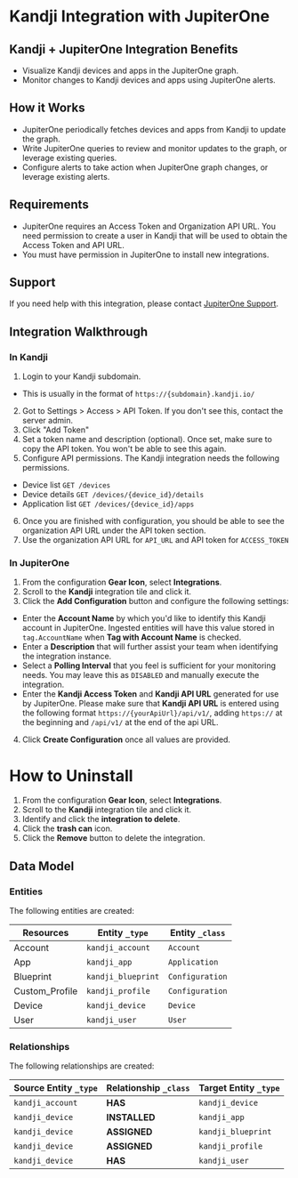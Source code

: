 # Kandji Integration with JupiterOne

## Kandji + JupiterOne Integration Benefits

- Visualize Kandji devices and apps in the JupiterOne graph.
- Monitor changes to Kandji devices and apps using JupiterOne alerts.

## How it Works

- JupiterOne periodically fetches devices and apps from Kandji to update the
  graph.
- Write JupiterOne queries to review and monitor updates to the graph, or
  leverage existing queries.
- Configure alerts to take action when JupiterOne graph changes, or leverage
  existing alerts.

## Requirements

- JupiterOne requires an Access Token and Organization API URL. You need
  permission to create a user in Kandji that will be used to obtain the Access
  Token and API URL.
- You must have permission in JupiterOne to install new integrations.

## Support

If you need help with this integration, please contact
[JupiterOne Support](https://support.jupiterone.io).

## Integration Walkthrough

### In Kandji

1. Login to your Kandji subdomain.

- This is usually in the format of `https://{subdomain}.kandji.io/`

2. Got to Settings > Access > API Token. If you don't see this, contact the
   server admin.
3. Click "Add Token"
4. Set a token name and description (optional). Once set, make sure to copy the
   API token. You won't be able to see this again.
5. Configure API permissions. The Kandji integration needs the following
   permissions.

- Device list `GET /devices`
- Device details `GET /devices/{device_id}/details`
- Application list `GET /devices/{device_id}/apps`

6. Once you are finished with configuration, you should be able to see the
   organization API URL under the API token section.
7. Use the organization API URL for `API_URL` and API token for `ACCESS_TOKEN`

### In JupiterOne

1. From the configuration **Gear Icon**, select **Integrations**.
2. Scroll to the **Kandji** integration tile and click it.
3. Click the **Add Configuration** button and configure the following settings:

- Enter the **Account Name** by which you'd like to identify this Kandji account
  in JupiterOne. Ingested entities will have this value stored in
  `tag.AccountName` when **Tag with Account Name** is checked.
- Enter a **Description** that will further assist your team when identifying
  the integration instance.
- Select a **Polling Interval** that you feel is sufficient for your monitoring
  needs. You may leave this as `DISABLED` and manually execute the integration.
- Enter the **Kandji Access Token** and **Kandji API URL** generated for use by
  JupiterOne. Please make sure that **Kandji API URL** is entered using the
  following format `https://{yourApiUrl}/api/v1/`, adding `https://` at the
  beginning and `/api/v1/` at the end of the api URL.

4. Click **Create Configuration** once all values are provided.

# How to Uninstall

1. From the configuration **Gear Icon**, select **Integrations**.
2. Scroll to the **Kandji** integration tile and click it.
3. Identify and click the **integration to delete**.
4. Click the **trash can** icon.
5. Click the **Remove** button to delete the integration.

<!-- {J1_DOCUMENTATION_MARKER_START} -->
<!--
********************************************************************************
NOTE: ALL OF THE FOLLOWING DOCUMENTATION IS GENERATED USING THE
"j1-integration document" COMMAND. DO NOT EDIT BY HAND! PLEASE SEE THE DEVELOPER
DOCUMENTATION FOR USAGE INFORMATION:

https://github.com/JupiterOne/sdk/blob/main/docs/integrations/development.md
********************************************************************************
-->

## Data Model

### Entities

The following entities are created:

| Resources      | Entity `_type`     | Entity `_class` |
| -------------- | ------------------ | --------------- |
| Account        | `kandji_account`   | `Account`       |
| App            | `kandji_app`       | `Application`   |
| Blueprint      | `kandji_blueprint` | `Configuration` |
| Custom_Profile | `kandji_profile`   | `Configuration` |
| Device         | `kandji_device`    | `Device`        |
| User           | `kandji_user`      | `User`          |

### Relationships

The following relationships are created:

| Source Entity `_type` | Relationship `_class` | Target Entity `_type` |
| --------------------- | --------------------- | --------------------- |
| `kandji_account`      | **HAS**               | `kandji_device`       |
| `kandji_device`       | **INSTALLED**         | `kandji_app`          |
| `kandji_device`       | **ASSIGNED**          | `kandji_blueprint`    |
| `kandji_device`       | **ASSIGNED**          | `kandji_profile`      |
| `kandji_device`       | **HAS**               | `kandji_user`         |

<!--
********************************************************************************
END OF GENERATED DOCUMENTATION AFTER BELOW MARKER
********************************************************************************
-->
<!-- {J1_DOCUMENTATION_MARKER_END} -->
